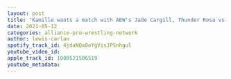 ```yaml
---
layout: post
title: "Kamille wants a match with AEW's Jade Cargill, Thunder Rosa vs Kamille rematch set with stipulations"
date: 2021-05-12
categories: alliance-pro-wrestling-network
author: lewis-carlan
spotify_track_id: 4jdaNQa8eYgVisJPSnhgul
youtube_video_id: 
apple_track_id: 1000521506519
youtube_metadata: 
---
```

